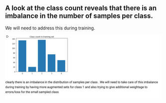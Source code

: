 ## A look at the class count reveals that there is an imbalance in the number of samples per class. 

We will need to address this during training. 

![class imbalance](https://github.com/ravindrabharathi/diabetic-retinopathy/blob/master/Screen%20Shot%202019-11-04%20at%208.26.53%20PM.png)
